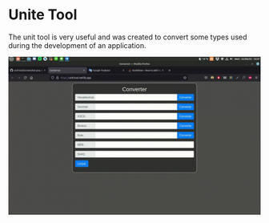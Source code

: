 # Unite Tool

The unit tool is very useful and was created to convert some types used during the development of an application.

![screenshot](video.gif)
